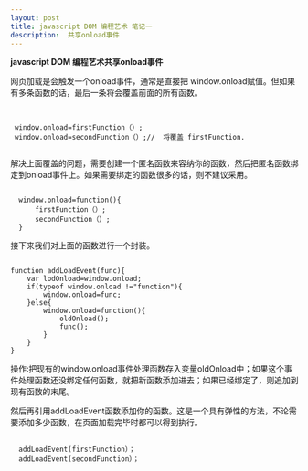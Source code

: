 ```yaml
---
layout: post
title: javascript DOM 编程艺术 笔记一
description:  共享onload事件
---
```



**javascript DOM 编程艺术共享onload事件**

网页加载是会触发一个onload事件，通常是直接把 window.onload赋值。但如果有多条函数的话，最后一条将会覆盖前面的所有函数。

<pre><code>

 window.onload=firstFunction（）;
 window.onload=secondFunction（）;//  将覆盖 firstFunction.

</pre></code>

解决上面覆盖的问题，需要创建一个匿名函数来容纳你的函数，然后把匿名函数绑定到onload事件上。如果需要绑定的函数很多的话，则不建议采用。

<pre><code>
  window.onload=function(){
      firstFunction（）;
      secondFunction（）;
  }
</code></pre>

接下来我们对上面的函数进行一个封装。

<pre><code>
function addLoadEvent(func){
    var lodOnload=window.onload;
    if(typeof window.onload !="function"){
        window.onload=func;
    }else{
        window.onload=function(){
            oldOnload();
            func();
        }
    }
}
</pre></code>


操作:把现有的window.onload事件处理函数存入变量oldOnload中；如果这个事件处理函数还没绑定任何函数，就把新函数添加进去；如果已经绑定了，则追加到现有函数的末尾。

然后再引用addLoadEvent函数添加你的函数。这是一个具有弹性的方法，不论需要添加多少函数，在页面加载完毕时都可以得到执行。


<pre><code>
  addLoadEvent(firstFunction）；
  addLoadEvent(secondFunction）；
</pre></code>





